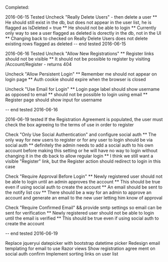 Completed:

2016-06-15 Tested
Uncheck "Really Delete Users" - then delete a user
** He should still exist in the db, but does not appear in the user list, he is flagged as IsDeleted = true
** He should not be able to login 
** Currently only way to see a user flagged as deleted is dorectly in the db, not in the UI
** Changing back to checked on Really Delete Users does not delete existing rows flagged as deleted
-- end tested 2016-06-15

2016-06-16 Tested
Uncheck "Allow New Registrations"
** Register links should not be visible
** It should not be possible to register by visiting /Account/Register - returns 404

Uncheck "Allow Persistent Login"
** Remember me should not appear on login page
** Auth cookie should expire when the browser is closed

Uncheck "Use Email for Login"
** Login page label should show username as opposed to email
** should not be possible to login using email
** Register page should show input for username

-- end tested 2016-06-16

2016-06-19 tested
If the Registration Agreement is populated, the user must check the box agreeing to the terms of use in order to register

Check "Only Use Social Authentication" and configure social auth
** The only way for new users to register or for any user to login should be via social auth
** definitely the admin needs to add a social auth to his own account before making this setting or he will have no way to login without changing it in the db back to allow regular login
** I think we still want a visible "Register" link, but the Register action should redirect to login in this case

Check "Require Approval Before Login"
** Newly registered user should not be able to login until an admin approves the account
** This should be true even if using social auth to create the account
** An email should be sent to the notify list csv
** There should be a way for an admin to approve an account and generate an email to the new user letting him know of approval


Check "Require Confirmed Email" && provide smtp settings so email can be sent for verification
** Newly registered user should not be able to login until the email is verified 
** This should be true even if using social auth to create the account

-- end tested 2016-06-19

Replace jqueryui datepicker with bootstrap datetime picker
Redesign email templating for email to use Razor views 
Show registration agree ment on social auth confirm
Implement sorting links on user list